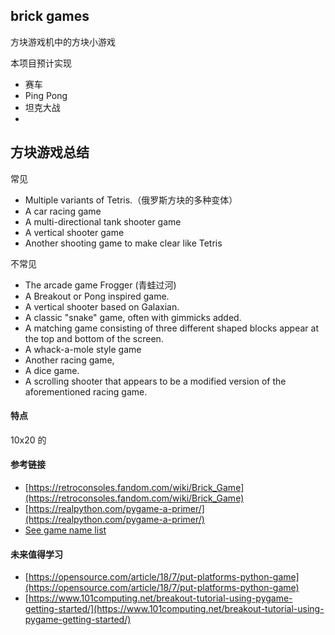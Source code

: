 ## brick games
方块游戏机中的方块小游戏

本项目预计实现
- 赛车
- Ping Pong
- 坦克大战
-



## 方块游戏总结
常见
- Multiple variants of Tetris.（俄罗斯方块的多种变体）
- A car racing game
- A multi-directional tank shooter game
- A vertical shooter game
- Another shooting game to make clear like Tetris

不常见
- The arcade game Frogger (青蛙过河)
- A Breakout or Pong inspired game.
- A vertical shooter based on Galaxian.
- A classic "snake" game, often with gimmicks added.
- A matching game consisting of three different
  shaped blocks appear at the top and bottom of the screen.
- A whack-a-mole style game
- Another racing game,
- A dice game.
- A scrolling shooter that appears to be a modified version
  of the aforementioned racing game.



#### 特点
10x20 的


#### 参考链接

- [https://retroconsoles.fandom.com/wiki/Brick_Game](https://retroconsoles.fandom.com/wiki/Brick_Game)
- [https://realpython.com/pygame-a-primer/](https://realpython.com/pygame-a-primer/)
- [See game name list](https://play.google.com/store/apps/details?id=com.perseusgames.brickgame&hl=en&gl=US)


#### 未来值得学习

- [https://opensource.com/article/18/7/put-platforms-python-game](https://opensource.com/article/18/7/put-platforms-python-game)
- [https://www.101computing.net/breakout-tutorial-using-pygame-getting-started/](https://www.101computing.net/breakout-tutorial-using-pygame-getting-started/)

